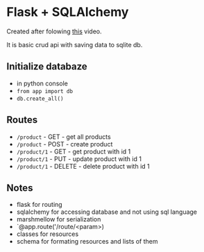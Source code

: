 # Flask + SQLAlchemy

Created after folowing [this](https://www.youtube.com/watch?v=PTZiDnuC86g) video.

It is basic crud api with saving data to sqlite db.

## Initialize databaze

- in python console
- `from app import db`
- `db.create_all()`

## Routes

- `/product` - GET - get all products
- `/product` - POST - create product
- `/product/1` - GET - get product with id 1
- `/product/1` - PUT - update product with id 1
- `/product/1` - DELETE - delete product with id 1

## Notes

- flask for routing
- sqlalchemy for accessing database and not using sql language
- marshmellow for serialization
- `@app.route('/route/\<param\>)
- classes for resources
- schema for formating resources and lists of them